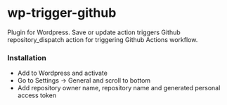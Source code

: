 # wp-trigger-github

Plugin for Wordpress.
Save or update action triggers Github repository_dispatch action for triggering Github Actions workflow.

### Installation

- Add to Wordpress and activate
- Go to Settings -> General and scroll to bottom
- Add repository owner name, repository name and generated personal access token
